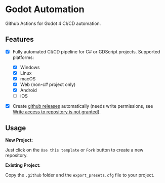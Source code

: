 # Godot Automation
 
Github Actions for Godot 4 CI/CD automation.

## Features

- [x] Fully automated CI/CD pipeline for C# or GDScript projects. Supported platforms: 
    - [x] Windows
    - [x] Linux
    - [x] macOS
    - [x] Web (non-c# project only)
    - [x] Android
    - [ ] iOS
- [x] Create [github releases] automatically (needs write permissions, see [Write access to repository is not granted]).


## Usage

**New Project:**

Just click on the `Use this template` or `Fork` button to create a new repository.

**Existing Project:**

Copy the `.github` folder and the `export_presets.cfg` file to your project.

<!-- 
## Advanced 

### Android Signing

To sign your Android APK, you need to add the following secrets to your repository: -->




[github releases]: https://github.com/949886/godot-automation/releases
[Write access to repository is not granted]: https://stackoverflow.com/questions/75250751/github-actions-write-access-to-repository-is-not-granted#answers-header